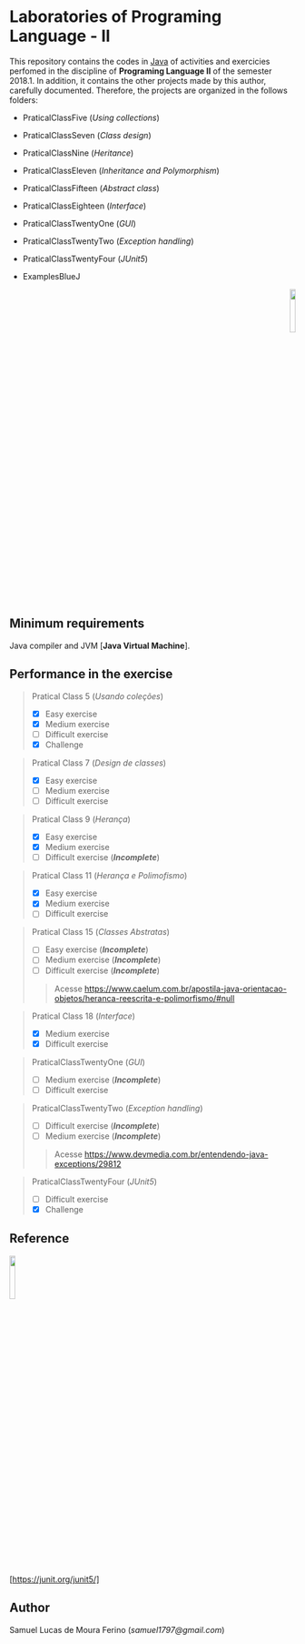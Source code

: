 # Laboratories of Programing Language - II

This repository contains the codes in [Java] of activities and exercicies perfomed in the discipline of **Programing Language II** 
of the semester 2018.1. In addition, it contains the other projects made by this author,
carefully documented. Therefore, the projects are organized in the follows folders:

- PraticalClassFive		(_Using collections_)
- PraticalClassSeven	(_Class design_)
- PraticalClassNine		(_Heritance_)
- PraticalClassEleven	(_Inheritance and Polymorphism_)
- PraticalClassFifteen  (_Abstract class_)
- PraticalClassEighteen (_Interface_)
- PraticalClassTwentyOne (_GUI_)
- PraticalClassTwentyTwo (_Exception handling_)
- PraticalClassTwentyFour (_JUnit5_)

- ExamplesBlueJ

<p align="right">
<img src="http://www.lostdesign.net/glossario/java.jpg" width="14%"  />
</p>

[Java]:https://en.wikipedia.org/wiki/Java_(programming_language)

## Minimum requirements

Java compiler and JVM [**Java Virtual Machine**].

## Performance in the exercise


> Pratical Class 5		(_Usando coleções_)
>
> - [X] Easy exercise
> - [X] Medium exercise
> - [ ] Difficult exercise
> - [X] Challenge

> Pratical Class 7	(_Design de classes_)
>
> - [X] Easy exercise
> - [ ] Medium exercise
> - [ ] Difficult exercise

> Pratical Class 9		(_Herança_)
>
> - [X] Easy exercise
> - [X] Medium exercise
> - [ ] Difficult exercise (***Incomplete***)

> Pratical Class 11	(_Herança e Polimofismo_)
>
> - [X] Easy exercise
> - [X] Medium exercise
> - [ ] Difficult exercise

> Pratical Class 15  (_Classes Abstratas_)
>
> - [ ] Easy exercise (***Incomplete***)
> - [ ] Medium exercise (***Incomplete***)
> - [ ] Difficult exercise (***Incomplete***) 
>> Acesse <https://www.caelum.com.br/apostila-java-orientacao-objetos/heranca-reescrita-e-polimorfismo/#null> 

> Pratical Class 18 (_Interface_)
>
> - [X] Medium exercise
> - [X] Difficult exercise

> PraticalClassTwentyOne (_GUI_)
>
> - [ ] Medium exercise (***Incomplete***)
> - [ ] Difficult exercise

> PraticalClassTwentyTwo (_Exception handling_)
>
> - [ ] Difficult exercise (***Incomplete***)
> - [ ] Medium exercise (***Incomplete***)
>> Acesse <https://www.devmedia.com.br/entendendo-java-exceptions/29812> 

> PraticalClassTwentyFour (_JUnit5_)
>
> - [ ] Difficult exercise
> - [X] Challenge 
## Reference 


<p align="left">
<img src="https://cdn-images-1.medium.com/max/982/1*AiTBjfsoj3emarTpaeNgKQ.png" width="14%"  />
</p>

[https://junit.org/junit5/]

[https://junit.org/junit5/]: https://junit.org/junit5/


## Author

Samuel Lucas de Moura Ferino (_samuel1797@gmail.com_)    
